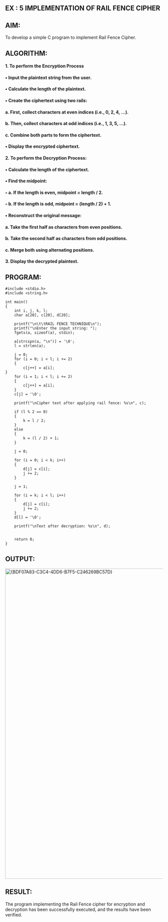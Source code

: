 ## EX : 5 IMPLEMENTATION OF RAIL FENCE CIPHER
## AIM:

To develop a simple C program to implement Rail Fence Cipher.


## ALGORITHM:
#### 1.	To perform the Encryption Process
#### •	Input the plaintext string from the user.
#### •	Calculate the length of the plaintext.
#### •	Create the ciphertext using two rails:
#### a.	First, collect characters at even indices (i.e., 0, 2, 4, …).
#### b.	Then, collect characters at odd indices (i.e., 1, 3, 5, …).
#### c.	Combine both parts to form the ciphertext.
#### •	Display the encrypted ciphertext.

#### 2.	To perform the Decryption Process:
#### •	Calculate the length of the ciphertext.
#### •	Find the midpoint:
#### ◦	a. If the length is even, midpoint = length / 2.
#### ◦	b. If the length is odd, midpoint = (length / 2) + 1.
#### •	Reconstruct the original message:
#### a.	Take the first half as characters from even positions.
#### b.	Take the second half as characters from odd positions.
#### c.	Merge both using alternating positions.

#### 3.	Display the decrypted plaintext.

## PROGRAM:
```
#include <stdio.h>
#include <string.h>

int main()
{
    int i, j, k, l;
    char a[20], c[20], d[20];
    
    printf("\n\t\tRAIL FENCE TECHNIQUE\n");
    printf("\nEnter the input string: ");
    fgets(a, sizeof(a), stdin);

    a[strcspn(a, "\n")] = '\0';
    l = strlen(a); 

    j = 0;
    for (i = 0; i < l; i += 2)
    {
        c[j++] = a[i];
}
    for (i = 1; i < l; i += 2)
    {
        c[j++] = a[i];
    }
    c[j] = '\0'; 
    
    printf("\nCipher text after applying rail fence: %s\n", c);
    
    if (l % 2 == 0)
    {
        k = l / 2;
    }
    else
    {
        k = (l / 2) + 1;
    }
    
    j = 0;

    for (i = 0; i < k; i++)
    {
        d[j] = c[i];
        j += 2;
    }
    
    j = 1;
 
    for (i = k; i < l; i++)
    {
        d[j] = c[i];
        j += 2;
    }
    d[l] = '\0'; 
    
    printf("\nText after decryption: %s\n", d);
    
       
    return 0;
}
```
## OUTPUT:

<img width="1648" height="988" alt="{BDF07A83-C3C4-4DD6-B7F5-C246269BC57D}" src="https://github.com/user-attachments/assets/31c7865b-aa65-4e7f-b142-95c9a20ee5a3" />


## RESULT:
The program implementing the Rail Fence cipher for encryption and decryption has been successfully	executed,	and	the	results	have	been	verified.
